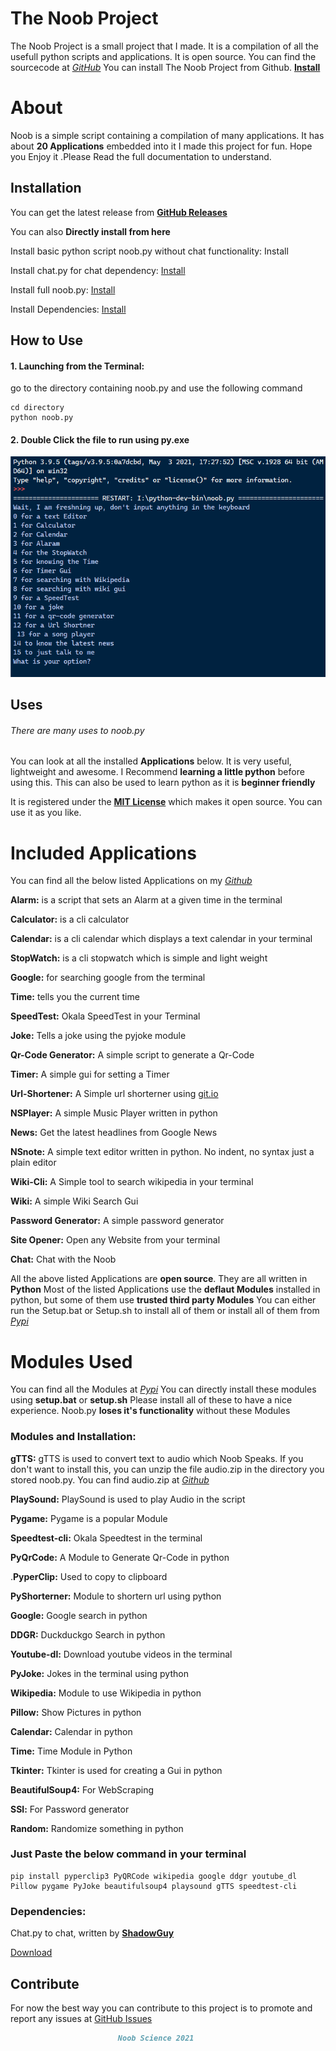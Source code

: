 # The Noob Project

 The Noob Project is a small project that I made.
 It is a compilation of all the usefull python scripts and applications.
 It is open source. You can find the sourcecode at [*GitHub*](https://github.com/newtoallofthis123/Noob)
 You can install The Noob Project from Github. [**Install**](https://newtoallofthis123.github.io/Noob)

# About

 Noob is a simple script containing a compilation of many applications.
 It has about **20 Applications** embedded into it
 I made this project for fun. Hope you Enjoy it
 .Please Read the full documentation to understand.



## Installation

You can get the latest release from [**GitHub Releases**](https://github.com/newtoallofthis123/Noob/releases)

You can also **Directly install from here**

Install basic python script noob.py without chat functionality: Install

Install chat.py for chat dependency: [Install]()

Install full noob.py: [Install]()

Install Dependencies: [Install]()



## How to Use

#### 1. Launching from the Terminal:

go to the directory containing noob.py and use the following command

```Launching from the terminal
cd directory
python noob.py
```

#### 2. Double Click the file to run using py.exe
![noob_example](https://github.com/newtoallofthis123/Noob/blob/main/Assets/noob_example1.png)


## Uses

###### There are many uses to noob.py

You can look at all the installed **Applications** below. It is very useful, lightweight and awesome. I Recommend **learning a little python**  before using this. This can also be used to learn python as it is **beginner friendly**

It is registered under the [**MIT License**](https://mit-license.org/) which makes it open source. You can use it as you like.



# Included Applications

You can find all the below listed Applications on my [*Github*](https://github.com/newtoallofthis123)

**Alarm:** is a script that sets an Alarm at a given time in the terminal

**Calculator:** is a cli calculator 

**Calendar:** is a cli calendar which displays a text calendar in your terminal

**StopWatch:** is a cli stopwatch which is simple and light weight

**Google:** for searching google from the terminal

**Time:** tells you the current time

**SpeedTest:** Okala SpeedTest in your Terminal

**Joke:** Tells a joke using the pyjoke module

**Qr-Code Generator:** A simple script to generate a Qr-Code

**Timer:** A simple gui for setting a Timer

**Url-Shortener:** A Simple url shorterner using [git.io](https://git.io)

**NSPlayer:** A simple Music Player written in python

**News:** Get the latest headlines from Google News

**NSnote:** A simple text editor written in python. No indent, no syntax just a plain editor

**Wiki-Cli:** A Simple tool to search wikipedia in your terminal

**Wiki:** A simple Wiki Search Gui

**Password Generator:** A simple password generator

**Site Opener:** Open any Website from your terminal

**Chat:** Chat with the Noob

All the above listed Applications are **open source**.
They are all written in **Python**
Most of the listed Applications use the **deflaut Modules** installed in python, but some of them use **trusted third party Modules**
You can either run the Setup.bat or Setup.sh to install all of them or install all of them from [*Pypi*](https://pypi.org)

# Modules Used

You can find all the Modules at [*Pypi*](https://pypi.org)
You can directly install these modules using **setup.bat** or **setup.sh**
Please install all of these to have a nice experience.
Noob.py **loses it's functionality** without these Modules

### Modules and Installation:

**gTTS:** gTTS is used to convert text to audio which Noob Speaks. If you don't want to install this, you can unzip the file audio.zip in the directory you stored noob.py. You can find audio.zip at [*Github*](https://github.com/newtoallofthis123/Noob/Assets/)

 **PlaySound:** PlaySound is used to play Audio in the script
 
**Pygame:** Pygame is a popular Module

**Speedtest-cli:** Okala Speedtest in the terminal

**PyQrCode:** A Module to Generate Qr-Code in python

.**PyperClip:** Used to copy to clipboard

**PyShorterner:** Module to shortern url using python

**Google:** Google search in python

**DDGR:** Duckduckgo Search in python

**Youtube-dl:** Download youtube videos in the terminal

**PyJoke:** Jokes in the terminal using python

**Wikipedia:** Module to use Wikipedia in python

**Pillow:** Show Pictures in python

**Calendar:** Calendar in python

**Time:** Time Module in Python

**Tkinter:** Tkinter is used for creating a Gui in python

**BeautifulSoup4:** For WebScraping

**SSl:** For Password generator

**Random:** Randomize something in python

### Just Paste the below command in your terminal

```
pip install pyperclip3 PyQRCode wikipedia google ddgr youtube_dl Pillow pygame PyJoke beautifulsoup4 playsound gTTS speedtest-cli
```

### Dependencies:

Chat.py to chat, written by [**ShadowGuy**]()

[Download]()



## Contribute

For now the best way you can contribute to this project is to promote and report any issues at [GitHub Issues](https://github.com/newtoallofthis123/Noob/issues)



```markdown
                        Noob Science 2021
```
